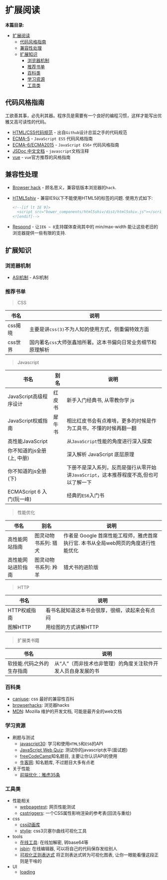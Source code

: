 # 扩展阅读

**本篇目录:**

- [扩展阅读](#%E6%89%A9%E5%B1%95%E9%98%85%E8%AF%BB)
  - [代码风格指南](#%E4%BB%A3%E7%A0%81%E9%A3%8E%E6%A0%BC%E6%8C%87%E5%8D%97)
  - [兼容性处理](#%E5%85%BC%E5%AE%B9%E6%80%A7%E5%A4%84%E7%90%86)
  - [扩展知识](#%E6%89%A9%E5%B1%95%E7%9F%A5%E8%AF%86)
    - [浏览器机制](#%E6%B5%8F%E8%A7%88%E5%99%A8%E6%9C%BA%E5%88%B6)
    - [推荐书单](#%E6%8E%A8%E8%8D%90%E4%B9%A6%E5%8D%95)
    - [百科类](#%E7%99%BE%E7%A7%91%E7%B1%BB)
    - [学习资源](#%E5%AD%A6%E4%B9%A0%E8%B5%84%E6%BA%90)
    - [工具类](#%E5%B7%A5%E5%85%B7%E7%B1%BB)

## 代码风格指南

工欲善其事，必先利其器。程序员是需要有一个良好的编程习惯，这样才能写出优雅又高可读性的代码。

- [HTML/CSS代码规范](http://codeguide.bootcss.com) - 出自`Github`设计总监之手的代码规范
- [ECMA-5](./guide/ECMA-5) - `JavaScript ES5` 代码风格指南  
- [ECMA-6/ECMA2015](./guide/ECMA-6) - `JavaScript ES6+` 代码风格指南
- [JSDoc 中文文档](http://www.css88.com/doc/jsdoc/) - `javascript`文档注释
- [vue](https://cn.vuejs.org/v2/style-guide/) - `vue`官方推荐的风格指南

## 兼容性处理

- [Browser hack](http://browserhacks.com/) - 顾名思义，兼容低版本浏览器的`hack`.
- [HTML5shiv](https://github.com/aFarkas/html5shiv) - 兼容IE9以下不能使用HTML5的标签的问题. 使用方式如下:

    ``` html
    <!--[if lt IE 9]>
      <script src="bower_components/html5shiv/dist/html5shiv.js"></script>
    <![endif]-->
    ```

- [Respond](https://github.com/scottjehl/Respond) - 让`IE6 ~ 8`支持媒体查询其中的 min/max-width 能让这些老旧的浏览器提供一些有限的支持.

## 扩展知识

### 浏览器机制

- [ASI机制](https://segmentfault.com/a/1190000004548664) - ASI机制

### 推荐书单

> CSS

| 书名    | 说明                                                           |
| ------- | -------------------------------------------------------------- |
| css揭晓 | 主要是讲`css(3)`不为人知的使用方式，侧重偏特效方面            |
| css世界 | 国内著名`css`大师张鑫旭所著。这本书偏向日常业务细节和原理解析 |

> Javascript

| 书名                       | 别名    | 说明                                                                                   |
| -------------------------- | ------- | -------------------------------------------------------------------------------------- |
| JavaScript高级程序设计     | 红皮书 | 新手入门经典书, 从零教你学 js                                                         |
| JavaScript权威指南         | 犀牛书  | 相比红皮书会有点难啃，更多的时候是作为工具书，不懂的时候再翻一翻                       |
| 高性能JavaScript           |         | 从`JavaScript`性能的角度进行深入探索                                                |
| 你不知道的js全册(上, 中册) |         | 深入解析 JavaScript 底层原理                                                          |
| 你不知道的js全册(下)       |         | 下册不是深入系列，反而是强行从零开始讲`JavaScript`，这本推荐程度不高,但也可以了解一下 |
| ECMAScript 6 入门(阮一峰)  |         | 经典的`ES6`入门书                                                                      |

> 性能优化

| 书名               | 别名                 | 说明                                                                              |
| ------------------ | -------------------- | --------------------------------------------------------------------------------- |
| 高性能网站指南     | 图灵动物书系列: 猎犬 | 作者是 Google 首席性能工程师，雅虎首席执行官. 本书从全局web网页的角度进行性能优化 |
| 高性能网站进阶指南 | 图灵动物书系列: 羚羊 | 猎犬书的进阶版                                                                    |

> HTTP

| 书名         | 说明                                            |
| ------------ | ----------------------------------------------- |
| HTTP权威指南 | 看书名就知道这本书会很厚，很细，读起来会有点闷 |
| 图解HTTP     | 用绘图的方式讲解HTTP                            |

> 扩展类书籍

| 书名                      | 说明                                                           |
| ------------------------- | -------------------------------------------------------------- |
| 软技能.代码之外的生存指南 | 从“人”（而非技术也非管理）的角度关注软件开发人员自身发展的书 |

### 百科类

- [caniuse](https://caniuse.com/): css 最好的兼容性百科
- [browserhacks](http://browserhacks.com/): 浏览器hacks
- [MDN](https://developer.mozilla.org/zh-CN/): Mozilla 维护的开发文档, 可能是最齐全的web文档

### 学习资源

- 刷题与测试
  - [javascript30](https://javascript30.com/): 学习和使用`HTML5`和`ES6`的API
  - [JavaScript Web Quiz](http://davidshariff.com/js-quiz/#): 测试你的javascript水平(面试题)
  - [freeCodeCamp](https://freecodecamp.cn/home)知名题目, 主要让你认识API的使用
  - [牛客网](https://www.nowcoder.com/): 知名题库, 不过题目大多有点老
- 关于性能
  - [前端优化：雅虎35条](http://blog.csdn.net/magneto7/article/details/53140269)

### 工具类

- 性能相关
  - [webpagetest](www.webpagetest.org): 网页性能测试
  - [csstriggers](https://csstriggers.com/): 一个CSS属性影响渲染的参考表(回流与重绘)
- css
  - [css动画库](http://elrumordelaluz.github.io/csshake/)
  - [stylie](http://jeremyckahn.github.io/stylie/): css3贝塞尔曲线可视化工具
- tools
  - [在线工具](http://tool.oschina.net/encrypt?type=3): 在线加解密, 转base64等
  - [jsbin](http://jsbin.com/?js,console,output): 在线编辑器, 可以将自己的代码保存发给别人
  - [可视化正则表达式](https://regexper.com/) 将正则表达式转为可视化图表, 让你一眼能看懂这段正则是干啥的
- UI
  - [loading](https://loading.io/)

